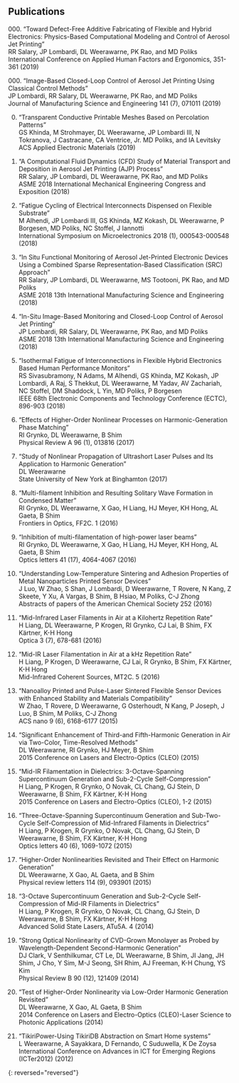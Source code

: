 ## Publications 
000\.   “Toward Defect-Free Additive Fabricating of Flexible and Hybrid Electronics: Physics-Based Computational Modeling and Control of Aerosol Jet Printing”  
RR Salary, JP Lombardi, DL Weerawarne, PK Rao, and MD Poliks  
International Conference on Applied Human Factors and Ergonomics, 351-361 (2019)    

000\.   “Image-Based Closed-Loop Control of Aerosol Jet Printing Using Classical Control Methods”  
JP Lombardi, RR Salary, DL Weerawarne, PK Rao, and MD Poliks  
Journal of Manufacturing Science and Engineering 141 (7), 071011 (2019)    

000.   “Transparent Conductive Printable Meshes Based on Percolation Patterns”  
GS Khinda, M Strohmayer, DL Weerawarne, JP Lombardi III, N Tokranova, J Castracane, CA Ventrice, Jr. MD Poliks, and IA Levitsky  
ACS Applied Electronic Materials (2019)    

000.   “A Computational Fluid Dynamics (CFD) Study of Material Transport and Deposition in Aerosol Jet Printing (AJP) Process”  
RR Salary, JP Lombardi, DL Weerawarne, PK Rao, and MD Poliks  
ASME 2018 International Mechanical Engineering Congress and Exposition (2018)    

000.   “Fatigue Cycling of Electrical Interconnects Dispensed on Flexible Substrate”  
M Alhendi, JP Lombardi III, GS Khinda, MZ Kokash, DL Weerawarne, P Borgesen, MD Poliks, NC Stoffel, J Iannotti  
International Symposium on Microelectronics 2018 (1), 000543-000548 (2018)    

000.   “In Situ Functional Monitoring of Aerosol Jet-Printed Electronic Devices Using a Combined Sparse Representation-Based Classification (SRC) Approach”  
RR Salary, JP Lombardi, DL Weerawarne, MS Tootooni, PK Rao, and MD Poliks  
ASME 2018 13th International Manufacturing Science and Engineering (2018)    

000.   “In-Situ Image-Based Monitoring and Closed-Loop Control of Aerosol Jet Printing”  
JP Lombardi, RR Salary, DL Weerawarne, PK Rao, and MD Poliks  
ASME 2018 13th International Manufacturing Science and Engineering (2018)    

000.   “Isothermal Fatigue of Interconnections in Flexible Hybrid Electronics Based Human Performance Monitors”  
RS Sivasubramony, N Adams, M Alhendi, GS Khinda, MZ Kokash, JP Lombardi, A Raj, S Thekkut, DL Weerawarne, M Yadav, AV Zachariah, NC Stoffel, DM Shaddock, L Yin, MD Poliks, P Borgesen  
IEEE 68th Electronic Components and Technology Conference (ECTC), 896-903 (2018)    

000.   “Effects of Higher-Order Nonlinear Processes on Harmonic-Generation Phase Matching”  
RI Grynko, DL Weerawarne, B Shim  
Physical Review A 96 (1), 013816 (2017)    

000.   “Study of Nonlinear Propagation of Ultrashort Laser Pulses and Its Application to Harmonic Generation”  
DL Weerawarne  
State University of New York at Binghamton (2017)    

000.   “Multi-filament Inhibition and Resulting Solitary Wave Formation in Condensed Matter”  
RI Grynko, DL Weerawarne, X Gao, H Liang, HJ Meyer, KH Hong, AL Gaeta, B Shim  
Frontiers in Optics, FF2C. 1 (2016)    
000.   “Inhibition of multi-filamentation of high-power laser beams”  
RI Grynko, DL Weerawarne, X Gao, H Liang, HJ Meyer, KH Hong, AL Gaeta, B Shim  
Optics letters 41 (17), 4064-4067 (2016)    

000.   “Understanding Low-Temperature Sintering and Adhesion Properties of Metal Nanoparticles Printed Sensor Devices”  
J Luo, W Zhao, S Shan, J Lombardi, D Weerawarne, T Rovere, N Kang, Z Skeete, Y Xu, A Vargas, B Shim, B Hsiao, M Poliks, C-J Zhong  
Abstracts of papers of the American Chemical Society 252 (2016)    

000.   “Mid-Infrared Laser Filaments in Air at a Kilohertz Repetition Rate”  
H Liang, DL Weerawarne, P Krogen, RI Grynko, CJ Lai, B Shim, FX Kärtner, K-H Hong  
Optica 3 (7), 678-681 (2016)    

000.   “Mid-IR Laser Filamentation in Air at a kHz Repetition Rate”  
H Liang, P Krogen, D Weerawarne, CJ Lai, R Grynko, B Shim, FX Kärtner, K-H Hong  
Mid-Infrared Coherent Sources, MT2C. 5 (2016)  

000.   “Nanoalloy Printed and Pulse-Laser Sintered Flexible Sensor Devices with Enhanced Stability and Materials Compatibility”  
W Zhao, T Rovere, D Weerawarne, G Osterhoudt, N Kang, P Joseph, J Luo, B Shim, M Poliks, C-J Zhong  
ACS nano 9 (6), 6168-6177 (2015)    

000.   “Significant Enhancement of Third-and Fifth-Harmonic Generation in Air via Two-Color, Time-Resolved Methods”  
DL Weerawarne, RI Grynko, HJ Meyer, B Shim  
2015 Conference on Lasers and Electro-Optics (CLEO) (2015)    

000.   “Mid-IR Filamentation in Dielectrics: 3-Octave-Spanning Supercontinuum Generation and Sub-2-Cycle Self-Compression”  
H Liang, P Krogen, R Grynko, O Novak, CL Chang, GJ Stein, D Weerawarne, B Shim, FX Kärtner, K-H Hong  
2015 Conference on Lasers and Electro-Optics (CLEO), 1-2 (2015)    

000.   “Three-Octave-Spanning Supercontinuum Generation and Sub-Two-Cycle Self-Compression of Mid-Infrared Filaments in Dielectrics”  
H Liang, P Krogen, R Grynko, O Novak, CL Chang, GJ Stein, D Weerawarne, B Shim, FX Kärtner, K-H Hong  
Optics letters 40 (6), 1069-1072 (2015)    

000.   “Higher-Order Nonlinearities Revisited and Their Effect on Harmonic Generation”  
DL Weerawarne, X Gao, AL Gaeta, and B Shim  
Physical review letters 114 (9), 093901 (2015)    

000.   “3-Octave Supercontinuum Generation and Sub-2-Cycle Self-Compression of Mid-IR Filaments in Dielectrics”  
H Liang, P Krogen, R Grynko, O Novak, CL Chang, GJ Stein, D Weerawarne, B Shim, FX Kärtner, K-H Hong  
Advanced Solid State Lasers, ATu5A. 4 (2014)    

000.   “Strong Optical Nonlinearity of CVD-Grown Monolayer as Probed by Wavelength-Dependent Second-Harmonic Generation”  
DJ Clark, V Senthilkumar, CT Le, DL Weerawarne, B Shim, JI Jang, JH Shim, J Cho, Y Sim, M-J Seong, SH Rhim, AJ Freeman, K-H Chung, YS Kim  
Physical Review B 90 (12), 121409 (2014)    

000.   “Test of Higher-Order Nonlinearity via Low-Order Harmonic Generation Revisited”  
DL Weerawarne, X Gao, AL Gaeta, B Shim  
2014 Conference on Lasers and Electro-Optics (CLEO)-Laser Science to Photonic Applications (2014)    

000.   “TikiriPower-Using TikiriDB Abstraction on Smart Home systems”  
L Weerawarne, A Sayakkara, D Fernando, C Suduwella, K De Zoysa  
International Conference on Advances in ICT for Emerging Regions (ICTer2012) (2012)    

{: reversed="reversed"}

